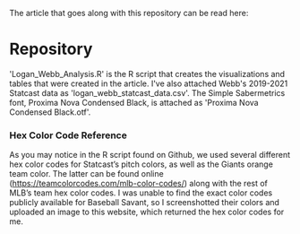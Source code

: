 
The article that goes along with this repository can be read here:

# Repository

'Logan_Webb_Analysis.R' is the R script that creates the visualizations and tables that were created in the article. I've also attached Webb's 2019-2021 Statcast data as 'logan_webb_statcast_data.csv'. The Simple Sabermetrics font, Proxima Nova Condensed Black, is attached as 'Proxima Nova Condensed Black.otf'.

### Hex Color Code Reference

As you may notice in the R script found on Github, we used several different hex color codes for Statcast’s pitch colors, as well as the Giants orange team color. The latter can be found online (https://teamcolorcodes.com/mlb-color-codes/) along with the rest of MLB’s team hex color codes. I was unable to find the exact color codes publicly available for Baseball Savant, so I screenshotted their colors and uploaded an image to this website, which returned the hex color codes for me. 


